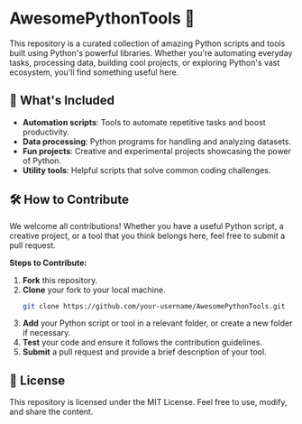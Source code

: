 # AwesomePythonTools 🚀

This repository is a curated collection of amazing Python scripts and tools built using Python's powerful libraries. Whether you're automating everyday tasks, processing data, building cool projects, or exploring Python's vast ecosystem, you'll find something useful here.

## 🌟 What's Included
- **Automation scripts**: Tools to automate repetitive tasks and boost productivity.
- **Data processing**: Python programs for handling and analyzing datasets.
- **Fun projects**: Creative and experimental projects showcasing the power of Python.
- **Utility tools**: Helpful scripts that solve common coding challenges.

## 🛠️ How to Contribute
We welcome all contributions! Whether you have a useful Python script, a creative project, or a tool that you think belongs here, feel free to submit a pull request.

**Steps to Contribute:**
1. **Fork** this repository.
2. **Clone** your fork to your local machine.
   ```bash
   git clone https://github.com/your-username/AwesomePythonTools.git
   ```
3. **Add** your Python script or tool in a relevant folder, or create a new folder if necessary.
4. **Test** your code and ensure it follows the contribution guidelines.
5. **Submit** a pull request and provide a brief description of your tool.

## 📜 License
This repository is licensed under the MIT License. Feel free to use, modify, and share the content.
